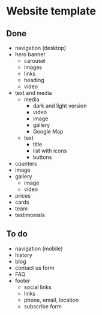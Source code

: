 # Website template

## Done
- navigation (desktop)
- hero banner
  - carousel
  - images
  - links
  - heading
  - video
- text and media
  - media
    - dark and light version
    - video
    - image
    - gallery
    - Google Map
  - text
    - title
    - list with icons
    - buttons
- counters
- image
- gallery
  - image
  - video
- prices
- cards
- team
- testimonials

## To do
- navigation (mobile)
- history
- blog
- contact us form
- FAQ
- footer
  - social links
  - links
  - phone, email, location
  - subscribe form
